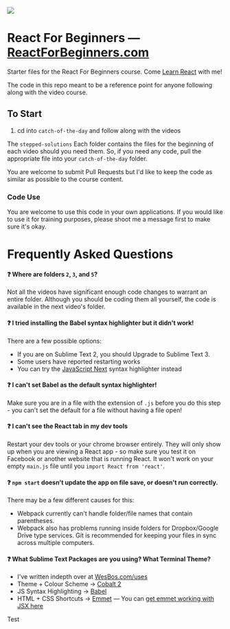 ![](http://wes.io/dgAQ/content)

# React For Beginners — [ReactForBeginners.com](https://ReactForBeginners.com)

Starter files for the React For Beginners course. Come <a href="https://ReactForBeginners.com/">Learn React</a> with me!

The code in this repo meant to be a reference point for anyone following along with the video course.

## To Start

1. cd into `catch-of-the-day` and follow along with the videos

The `stepped-solutions` Each folder contains the files for the beginning of each video should you need them. So, if you need any code, pull the appropriate file into your `catch-of-the-day` folder.

You are welcome to submit Pull Requests but I'd like to keep the code as similar as possible to the course content.

### Code Use

You are welcome to use this code in your own applications. If you would like to use it for training purposes, please shoot me a message first to make sure it's okay.


# Frequently Asked Questions

#### :question: Where are folders `2`, `3`, and `5`?
Not all the videos have significant enough code changes to warrant an entire folder. Although you should be coding them all yourself, the code is available in the next video's folder.

#### :question: I tried installing the Babel syntax highlighter but it didn't work!

There are a few possible options:

* If you are on Sublime Text 2, you should Upgrade to Sublime Text 3.
* Some users have reported restarting works
* You can try the [JavaScript Next](https://packagecontrol.io/packages/JavaScriptNext%20-%20ES6%20Syntax) syntax highlighter instead

#### :question: I can't set Babel as the default syntax highlighter!

Make sure you are in a file with the extension of `.js` before you do this step - you can't set the default for a file without having a file open!

#### :question: I can't see the React tab in my dev tools

Restart your dev tools or your chrome browser entirely. They will only show up when you are viewing a React app - so make sure you test it on Facebook or another website that is running React. It won't work on your empty `main.js` file until you `import React from 'react'`.

#### :question: `npm start` doesn't update the app on file save, or doesn't run correctly.

There may be a few different causes for this:
 - Webpack currently can't handle folder/file names that contain parentheses.
 - Webpack also has problems running inside folders for Dropbox/Google Drive type services. Git is recommended for keeping your files in sync across multiple computers.

#### :question: What Sublime Text Packages are you using? What Terminal Theme?

* I've written indepth over at [WesBos.com/uses](http://wesbos.com/uses)
* Theme + Colour Scheme → [Cobalt 2](https://packagecontrol.io/packages/Theme%20-%20Cobalt2)
* JS Syntax Highlighting → [Babel](https://packagecontrol.io/packages/Babel)
* HTML + CSS Shortcuts → [Emmet](https://packagecontrol.io/packages/Emmet) — You can [get emmet working with JSX here](http://wesbos.com/emmet-react-jsx-sublime/)

Test
